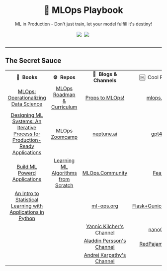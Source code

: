 <div align="center">
<h1>📑 MLOps Playbook</h1>
ML in Production - Don't just train, let your model fulfill it's destiny!
</div>
<br>
<div align="center">
<a target="_blank" href="https://github.com/v-sonawane/mlops-playbook"> <img src="https://img.shields.io/github/stars/v-sonawane/mlops-playbook.svg?style=social&label=Star"></a>&nbsp;
<a target="_blank" href="https://www.linkedin.com/in/vaishnavisonawane"><img src="https://img.shields.io/badge/style--5eba00.svg?label=LinkedIn&logo=linkedin&style=social"></a>&nbsp;
</div>
<br>
<hr>

## The Secret Sauce
<table class="table table-striped table-bordered table-vcenter">
    <tr>
        <td align="center"><b>📔&nbsp; Books</b></td>
        <td align="center"><b>⚙️&nbsp; Repos</b></td>
        <td align="center"><b>📰&nbsp; Blogs & Channels</b></td>
        <td align="center">🆒&nbsp; Cool Projects</td>
    </tr>
    <tr>
        <td align="center"><a href="https://www.oreilly.com/library/view/ml-ops-operationalizing/9781492074663/">MLOps: Operationalizing Data Science</a></td>
        <td align="center"><a href="https://github.com/trojrobert/MLOps_roadmap_and_curriculum">MLOps Roadmap & Curriculum</a></td>
        <td align="center"><a href="https://all-things-machine-learning.gitbook.io/all-things-machine-learning/production-ml/props-to-mlops">Props to MLOps!</a></td>
        <td align="center"><a href="https://mlops.toys/">mlops.toys</a></td>
    </tr>
     <tr>
        <td align="center"><a href="https://www.goodreads.com/book/show/60715378-designing-machine-learning-systems?utm_medium=api&utm_source=author_widget">Designing ML Systems: An Iterative Process for Production-Ready Applications</a></td>
        <td align="center"><a href="https://github.com/DataTalksClub/mlops-zoomcamp">MLOps Zoomcamp</a></td>
        <td align="center"><a href="https://neptune.ai/blog/mlops">neptune.ai</a></td>
        <td align="center"><a href="https://github.com/nomic-ai/gpt4all">gpt4all</a></td>
    </tr>
    <tr>
        <td align="center"><a href="https://www.oreilly.com/library/view/building-machine-learning/9781492045106/">Build ML Powerd Applications</a></td>
        <td align="center"><a href="https://github.com/eriklindernoren/ML-From-Scratch/">Learning ML Algorithms from Scratch</a></td>
        <td align="center"><a href="https://www.youtube.com/@MLOps">MLOps.Community</a></td>
        <td align="center"><a href="https://feast.dev/">Feast</a></ td>
    </tr>
    <tr>
        <td align="center"><a href="https://hastie.su.domains/ISLP/ISLP_website.pdf">An Intro to Statistical Learning with Applications in Python</a></td>
        <td align="center"><a href=""></a></td>
        <td align="center"><a href="https://ml-ops.org/">ml-ops.org</a></td>
        <td align="center"><a href="https://github.com/ivanpanshin/flask_gunicorn_nginx_docker/tree/master">Flask+Gunicorn+Nginx</a></td>
    </tr>
    <tr>
        <td align="center"><a href=""></a></td>
        <td align="center"><a href=""></a></td>
        <td align="center"><a href="https://www.youtube.com/@YannicKilcher">Yannic Kilcher's Channel</a></td>
        <td align="center"><a href="https://github.com/karpathy/nanoGPT">nanoGPT</a></td>
    </tr>
    <tr>
        <td align="center"><a href=""></a></td>
        <td align="center"><a href=""></a></td>
        <td align="center"><a href="https://www.youtube.com/@AladdinPersson/">Aladdin Persson's Channel</a></td>
        <td align="center"><a href="https://github.com/togethercomputer/RedPajama-Data">RedPajama: Data</a></td>
    </tr>
     <tr>
        <td align="center"><a href=""></a></td>
        <td align="center"><a href=""></a></td>
        <td align="center"><a href="https://www.youtube.com/c/AndrejKarpathy">Andrej Karpathy's Channel</a></td>
        <td align="center"><a href=""></a></td>
    </tr>
</table>

